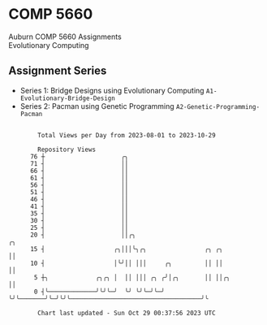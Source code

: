 # COMP 5660
Auburn COMP 5660 Assignments  
Evolutionary Computing

## Assignment Series
- Series 1: Bridge Designs using Evolutionary Computing `A1-Evolutionary-Bridge-Design`
- Series 2: Pacman using Genetic Programming `A2-Genetic-Programming-Pacman`

```

        Total Views per Day from 2023-08-01 to 2023-10-29

        Repository Views
      76 ┼                     ╭╮
      71 ┤                     ││
      66 ┤                     ││
      61 ┤                     ││
      56 ┤                     ││
      51 ┤                     ││
      46 ┤                     ││
      41 ┤                     ││
      35 ┤                     ││
      30 ┤                     ││
      25 ┤                     ││
      20 ┤                     ││╭╮                                                              ╭╮
      15 ┤                   ╭╮│││╰╮╭╮                ╭╮ ╭╮                                      ││
      10 ┤                   │╰╯││ │││     ╭╮         ││ ││                                      ││
       5 ┼╮             ╭╮╭╮ │  ││ │││ ╭╮ ╭╯│╭╮       ││ ││╭╮                                    ││
       0 ┤╰─────────────╯╰╯╰─╯  ╰╯ ╰╯╰─╯╰─╯ ╰╯╰───────╯╰─╯╰╯╰────────────────────────────────────╯╰

        Chart last updated - Sun Oct 29 00:37:56 2023 UTC
        
```
